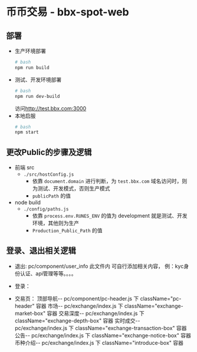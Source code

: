 # 币币交易 - bbx-spot-web

## 部署

- 生产环境部署
    ```bash
    # bash
    npm run build
    ```
- 测试、开发环境部署
    ```bash
    # bash
    npm run dev-build
    ```
    访问<http://test.bbx.com:3000>
- 本地启服
    ```bash
    # bash
    npm start
    ```

## 更改Public的步骤及逻辑

- 前端 src
    - `./src/hostConfig.js`
        - 依靠 `document.domain` 进行判断，为 `test.bbx.com` 域名访问时，则为测试、开发模式，否则生产模式
        - `publicPath` 的值
- node build
    - `./config/paths.js`
        - 依靠 `process.env.RUNES_ENV` 的值为 development 就是测试、开发环境，其他则为生产
        - `Production_Public_Path` 的值


## 登录、退出相关逻辑
- 退出:     pc/component/user_info  此文件内 可自行添加相关内容， 例：kyc身份认证、api管理等等。。。。
- 登录：


- 交易页：
    顶部导航--    pc/component/pc-header.js 下 className="pc-header" 容器
    市场--        pc/exchange/index.js 下 className="exchange-market-box" 容器
    交易深度--     pc/exchange/index.js 下 className="exchange-depth-box" 容器
    实时成交--     pc/exchange/index.js 下 className="exchange-transaction-box" 容器
    公告--        pc/exchange/index.js 下  className="exchange-notice-box" 容器
    币种介绍--    pc/exchange/index.js 下 className="introduce-box" 容器
